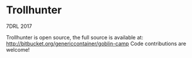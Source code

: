 # Trollhunter
7DRL 2017

Trollhunter is open source, the full source is available at:
http://bitbucket.org/genericcontainer/goblin-camp
Code contributions are welcome!

